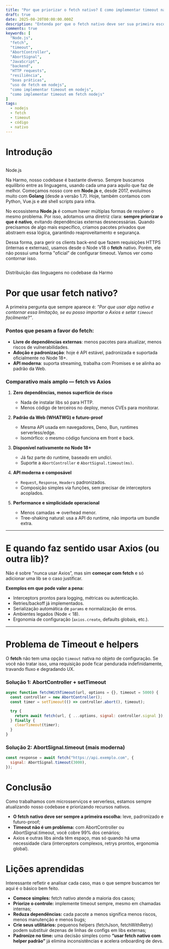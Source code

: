 ```yaml
---
title: "Por que priorizar o fetch nativo? E como implementar timeout nas requisições"
draft: true
date: 2025-08-20T00:00:00.000Z
description: "Entenda por que o fetch nativo deve ser sua primeira escolha no Node.js e veja como implementar timeout de forma simples e eficiente."
comments: true
keywords: [
  "Node.js",
  "fetch",
  "timeout",
  "AbortController",
  "AbortSignal",
  "JavaScript",
  "backend",
  "HTTP requests",
  "resiliência",
  "boas práticas",
  "uso de fetch em nodejs",
  "como implementar timeout em nodejs",
  "como implementar timeout em fetch nodejs"
]
tags:
  - nodejs
  - fetch
  - timeout
  - código
  - nativo
---
```


# Introdução

<img id="image-custom" src="https://nodejs.org/static/logos/nodejsDark.svg" alt="" />
<p id="image-legend">Node.js</p>

Na Harmo, nosso codebase é bastante diverso. Sempre buscamos equilíbrio entre as linguagens, usando cada uma para aquilo que faz de melhor. Começamos nosso core em **Node.js** e, desde 2017, evoluímos muito com **Golang** (desde a versão 1.7). Hoje, também contamos com Python, Vue.js e até shell scripts para infra.

No ecossistema **Node.js** é comum haver múltiplas formas de resolver o mesmo problema. Por isso, adotamos uma diretriz clara: **sempre priorizar o que é nativo**, evitando dependências externas desnecessárias. Quando precisamos de algo mais específico, criamos pacotes privados que abstraem essa lógica, garantindo reaproveitamento e segurança.

Dessa forma, para gerir os clients back-end que fazem requisições HTTPS (internas e externas), usamos desde o Node v18 o **fetch** nativo. Porém, ele não possui uma forma "oficial” de configurar timeout. Vamos ver como contornar isso.

<img id="image-custom" src="/images/posts/nodejs-fetch/distribuicao_tecnologias.png" alt="" />
<p id="image-legend">Distribuição das linguagens no codebase da Harmo</p>

# Por que usar fetch nativo?

A primeira pergunta que sempre aparece é: *"Por que usar algo nativo e contornar essa limitação, se eu posso importar o Axios e setar `timeout` facilmente?”*.

### Pontos que pesam a favor do fetch:

- **Livre de dependências externas**: menos pacotes para atualizar, menos riscos de vulnerabilidades.
- **Adoção e padronização**: hoje é API estável, padronizada e suportada oficialmente no Node 18+.
- **API moderna**: suporta streaming, trabalha com Promises e se alinha ao padrão da Web.

### Comparativo mais amplo — fetch vs Axios

1. **Zero dependências, menos superfície de risco**
   - Nada de instalar libs só para HTTP.
   - Menos código de terceiros no deploy, menos CVEs para monitorar.

2. **Padrão da Web (WHATWG) e futuro-proof**
   - Mesma API usada em navegadores, Deno, Bun, runtimes serverless/edge.
   - Isomórfico: o mesmo código funciona em front e back.

3. **Disponível nativamente no Node 18+**
   - Já faz parte do runtime, baseado em *undici*.
   - Suporte a `AbortController` e `AbortSignal.timeout(ms)`.

4. **API moderna e composável**
   - `Request`, `Response`, `Headers` padronizados.
   - Composição simples via funções, sem precisar de interceptors acoplados.

5. **Performance e simplicidade operacional**
   - Menos camadas ⇒ overhead menor.
   - Tree-shaking natural: usa a API do runtime, não importa um bundle extra.

---

# E quando faz sentido usar Axios (ou outra lib)?

Não é sobre "nunca usar Axios”, mas sim **começar com fetch** e só adicionar uma lib se o caso justificar.

**Exemplos em que pode valer a pena:**

- Interceptors prontos para logging, métricas ou autenticação.
- Retries/backoff já implementados.
- Serialização automática de `params` e normalização de erros.
- Ambientes legados (Node < 18).
- Ergonomia de configuração (`axios.create`, defaults globais, etc.).

---

# Problema de Timeout e helpers

O **fetch** não tem uma opção `timeout` nativa no objeto de configuração.
Se você não tratar isso, uma requisição pode ficar pendurada indefinidamente, travando fluxo e degradando UX.

### Solução 1: AbortController + setTimeout

```js
async function fetchWithTimeout(url, options = {}, timeout = 5000) {
  const controller = new AbortController();
  const timer = setTimeout(() => controller.abort(), timeout);

  try {
    return await fetch(url, { ...options, signal: controller.signal });
  } finally {
    clearTimeout(timer);
  }
}
```

### Solução 2: AbortSignal.timeout (mais moderna)

```js
const response = await fetch("https://api.exemplo.com", {
  signal: AbortSignal.timeout(3000),
});
```

# Conclusão

Como trabalhamos com microsserviços e serverless, estamos sempre atualizando nosso codebase e priorizando recursos nativos.

- **O fetch nativo deve ser sempre a primeira escolha:** leve, padronizado e futuro-proof;
- **Timeout não é um problema:** com AbortController ou AbortSignal.timeout, você cobre 99% dos cenários;
- Axios e outras libs ainda têm espaço, mas só quando há uma necessidade clara (interceptors complexos, retrys prontos, ergonomia global).

# Lições aprendidas

Interessante refletir e analisar cada caso, mas o que sempre buscamos ter aqui é o básico bem feito.

- **Comece simples:** fetch nativo atende a maioria dos casos;
- **Priorize o controle:** implemente timeout sempre, mesmo em chamadas internas;
- **Reduza dependências:** cada pacote a menos significa menos riscos, menos manutenção e menos bugs;
- **Crie seus utilitários:** pequenos helpers (fetchJson, fetchWithRetry) podem substituir dezenas de linhas de configs em libs externas;
- **Padronize no time:** uma decisão simples como **“usar fetch nativo com helper padrão”** já elimina inconsistências e acelera onboarding de devs.

